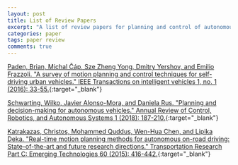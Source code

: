 ```yaml
---
layout: post
title: List of Review Papers
excerpt: "A list of review papers for planning and control of autonomous vehicles."
categories: paper
tags: paper review
comments: true
---
```


[Paden, Brian, Michal Čáp, Sze Zheng Yong, Dmitry Yershov, and Emilio Frazzoli. "A survey of motion planning and control techniques for self-driving urban vehicles." IEEE Transactions on intelligent vehicles 1, no. 1 (2016): 33-55.](https://arxiv.org/abs/1604.07446){:target="_blank"}

[Schwarting, Wilko, Javier Alonso-Mora, and Daniela Rus. "Planning and decision-making for autonomous vehicles." Annual Review of Control, Robotics, and Autonomous Systems 1 (2018): 187-210.](https://www.annualreviews.org/doi/abs/10.1146/annurev-control-060117-105157?journalCode=control){:target="_blank"}

[Katrakazas, Christos, Mohammed Quddus, Wen-Hua Chen, and Lipika Deka. "Real-time motion planning methods for autonomous on-road driving: State-of-the-art and future research directions." Transportation Research Part C: Emerging Technologies 60 (2015): 416-442.](https://www.sciencedirect.com/science/article/pii/S0968090X15003447){:target="_blank"}